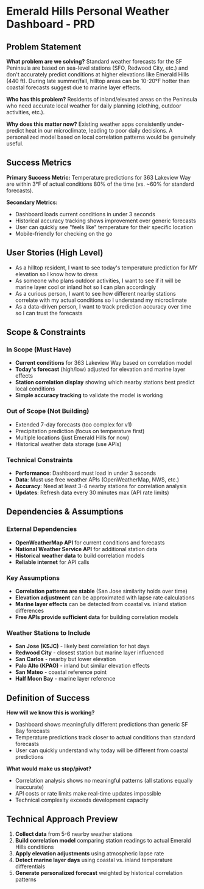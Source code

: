 # Emerald Hills Personal Weather Dashboard - PRD

## Problem Statement
**What problem are we solving?**
Standard weather forecasts for the SF Peninsula are based on sea-level stations (SFO, Redwood City, etc.) and don't accurately predict conditions at higher elevations like Emerald Hills (440 ft). During late summer/fall, hilltop areas can be 10-20°F hotter than coastal forecasts suggest due to marine layer effects.

**Who has this problem?**
Residents of inland/elevated areas on the Peninsula who need accurate local weather for daily planning (clothing, outdoor activities, etc.).

**Why does this matter now?**
Existing weather apps consistently under-predict heat in our microclimate, leading to poor daily decisions. A personalized model based on local correlation patterns would be genuinely useful.

## Success Metrics
**Primary Success Metric:**
Temperature predictions for 363 Lakeview Way are within 3°F of actual conditions 80% of the time (vs. ~60% for standard forecasts).

**Secondary Metrics:**
- Dashboard loads current conditions in under 3 seconds
- Historical accuracy tracking shows improvement over generic forecasts
- User can quickly see "feels like" temperature for their specific location
- Mobile-friendly for checking on the go

## User Stories (High Level)
- As a hilltop resident, I want to see today's temperature prediction for MY elevation so I know how to dress
- As someone who plans outdoor activities, I want to see if it will be marine layer cool or inland hot so I can plan accordingly
- As a curious person, I want to see how different nearby stations correlate with my actual conditions so I understand my microclimate
- As a data-driven person, I want to track prediction accuracy over time so I can trust the forecasts

## Scope & Constraints

### In Scope (Must Have)
- **Current conditions** for 363 Lakeview Way based on correlation model
- **Today's forecast** (high/low) adjusted for elevation and marine layer effects
- **Station correlation display** showing which nearby stations best predict local conditions
- **Simple accuracy tracking** to validate the model is working

### Out of Scope (Not Building)
- Extended 7-day forecasts (too complex for v1)
- Precipitation prediction (focus on temperature first)
- Multiple locations (just Emerald Hills for now)
- Historical weather data storage (use APIs)

### Technical Constraints
- **Performance**: Dashboard must load in under 3 seconds
- **Data**: Must use free weather APIs (OpenWeatherMap, NWS, etc.)
- **Accuracy**: Need at least 3-4 nearby stations for correlation analysis
- **Updates**: Refresh data every 30 minutes max (API rate limits)

## Dependencies & Assumptions

### External Dependencies
- **OpenWeatherMap API** for current conditions and forecasts
- **National Weather Service API** for additional station data
- **Historical weather data** to build correlation models
- **Reliable internet** for API calls

### Key Assumptions
- **Correlation patterns are stable** (San Jose similarity holds over time)
- **Elevation adjustment** can be approximated with lapse rate calculations
- **Marine layer effects** can be detected from coastal vs. inland station differences
- **Free APIs provide sufficient data** for building correlation models

### Weather Stations to Include
- **San Jose (KSJC)** - likely best correlation for hot days
- **Redwood City** - closest station but marine layer influenced
- **San Carlos** - nearby but lower elevation
- **Palo Alto (KPAO)** - inland but similar elevation effects
- **San Mateo** - coastal reference point
- **Half Moon Bay** - marine layer reference

## Definition of Success
**How will we know this is working?**
- Dashboard shows meaningfully different predictions than generic SF Bay forecasts
- Temperature predictions track closer to actual conditions than standard forecasts
- User can quickly understand why today will be different from coastal predictions

**What would make us stop/pivot?**
- Correlation analysis shows no meaningful patterns (all stations equally inaccurate)
- API costs or rate limits make real-time updates impossible
- Technical complexity exceeds development capacity

## Technical Approach Preview
1. **Collect data** from 5-6 nearby weather stations
2. **Build correlation model** comparing station readings to actual Emerald Hills conditions
3. **Apply elevation adjustments** using atmospheric lapse rate
4. **Detect marine layer days** using coastal vs. inland temperature differentials
5. **Generate personalized forecast** weighted by historical correlation patterns